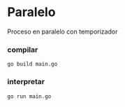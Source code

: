 # Paralelo
Proceso en paralelo con temporizador

### compilar
```batch
go build main.go
```
### interpretar
```batch
go run main.go
```
